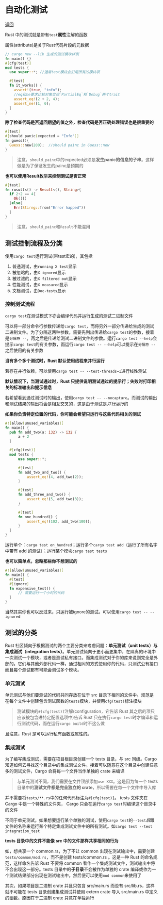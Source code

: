 # 自动化测试
[返回](../README.md)

Rust 中的测试就是带有`test`**属性**注解的函数

属性(attribute)是关于Rust代码片段的元数据
```rust
// cargo new --lib 生成的测试模块样例
fn main() {}
#[cfg(test)]
mod tests {
  use super::*; //通常test模块会引用所有的模块项

  #[test]
  fn it_works() {
    assert!(true, "info");
    //eq和ne要求比较对象实现`PartialEq`和`Debug`两个trait
    assert_eq!(2 + 2, 4);
    assert_ne!(1, 0);
  }
}
```

**除了检查代码是否返回期望的值之外，检查代码是否正确处理错误也是很重要的**
```rust
#[test]
#[should_panic(expected = "Info")]
fn guess(){
  Guess::new(200);  //should painc in Guess::new
}
```
> 注意，`should_painc`中的expected必须是**发生panic的信息的子串**。这样做是为了保证发生的painc是预期的

**也可以使用Result枚举来控制测试是否正常**
```rust
#[test]
fn rusults() -> Result<(), String>{
  if 2+2 == 4{
    Ok(())
  }else{
    Err(Stirng::from("Error happed"))
  }
}
```
> 注意，`should_painc`和`Result`不能混用

## 测试控制流程及分类
使用`cargo test`运行测试(带test宏的)，其包括

1. 普通测试，由`running X test`显示
2. 被忽略的，由`X ignored`显示
3. 被过滤的，由`X filtered out`显示
4. 性能测试，由`X measured`显示
5. 文档测试，由`Doc-tests`显示

### 控制测试流程
`cargo test`在测试模式下亦会编译代码并运行生成的测试二进制文件

可以将一部分命令行参数传递给`cargo test`，而将另外一部分传递给生成的测试二进制文件。为了分隔这两种参数，需要先列出传递给`cargo test`的参数，接着是`分隔符 --`，再之后是传递给测试二进制文件的参数。运行`cargo test --help`会提示`cargo test`的有关参数，而运行`cargo test -- --help`可以提示在`分隔符 --`之后使用的有关参数

**当有多个多个测试时，Rust 默认使用线程来并行运行**

若存在并行依赖，可以使用`cargo test -- --test-threads=1`进行线性测试

**默认情况下，当测试通过时，Rust 只提供说明测试通过的提示行；失败时打印相关的标准输出和提示信息**

若希望看到通过测试时的输出，使用`cargo test -- --nocapture`。而测试的输出和测试结果的输出将会是相互交叉的，这是由于测试是*并行运行*的

**如果你负责特定位置的代码，你可能会希望只运行与这些代码相关的测试**

```rust
#![allow(unused_variables)]
fn main() {
  pub fn add_two(a: i32) -> i32 {
      a + 2
  }

  #[cfg(test)]
  mod tests {
      use super::*;

      #[test]
      fn add_two_and_two() {
          assert_eq!(4, add_two(2));
      }

      #[test]
      fn add_three_and_two() {
          assert_eq!(5, add_two(3));
      }

      #[test]
      fn one_hundred() {
          assert_eq!(102, add_two(100));
      }
  }
}
```

运行单个：`cargo test on_hundred`；运行多个`cargo test add`（运行了所有名字中带有 add 的测试）；运行某个模块`cargo test tests`

**也可以简单点，忽略那些你不想测试的**

```rust
#![allow(unused_variables)]
fn main() {
  #[test]
  #[ignore]
  fn expensive_test() {
      // 需要运行一个小时的代码
  }
}
```

当然其实你也可以反过来，只运行被ignore的测试。可以使用`cargo test -- --ignored`

## 测试的分类
Rust 社区倾向于根据测试的两个主要分类来考虑问题：**单元测试（unit tests）**与**集成测试（integration tests）**。单元测试倾向于更小而更集中，在隔离的环境中一次测试一个模块，或者是测试私有接口。而集成测试对于你的库来说则完全是外部的。它们与其他外部代码一样，通过相同的方式使用你的代码，只测试公有接口而且每个测试都有可能会测试多个模块。

### 单元测试
单元测试与他们要测试的代码共同存放在位于 src 目录下相同的文件中。规范是在每个文件中创建包含测试函数的`tests`模块，并使用`cfg(test)`标注模块

> 测试模块的`#[cfg(test)]`注解(configuration，它告诉 Rust 其之后的项只应该被包含进特定配置选项中)告诉 Rust 只在执行`cargo test`时才编译和运行测试代码，而在运行`cargo build`时不这么做

且注意，Rust 是可以运行私有函数或属性的。

### 集成测试
为了编写集成测试，需要在项目根目录创建一个 tests 目录，与 src 同级。Cargo 知道如何去寻找这个目录中的集成测试文件。接着可以随意在这个目录中创建任意多的测试文件，Cargo 会将每一个文件当作单独的 crate 来编译

> 与单元测试不同，我们需要在文件顶部添加`use XXX`。这是因为每一个 tests 目录中的**测试文件都是完全独立的 crate**，所以需要在每一个文件中导入库

并不需要将`tests/**.rs`中的任何代码标注为`#[cfg(test)]`。 tests 文件夹在 Cargo 中是一个特殊的文件夹， Cargo 只会在运行`cargo test`时编译这个目录中的文件

不同于单元测试，如果想要运行某个单独的测试，使用`cargo test`的`--test`*后*跟文件的名称来运行某个特定集成测试文件中的所有测试。如`cargo test --test integration_test`

**tests 目录中的文件不能像 src 中的文件那样共享相同的行为**

如，想共享一个 common.rs，为了不让 common 出现在测试输出中，需要创建 `tests/common/mod.rs`，而不是创建 tests/common.rs 。这是一种 Rust 的命名规范，这样命名告诉 Rust 不要将 common 看作一个集成测试文件，测试输出中将不会出现这一部分。tests 目录中的**子目录**不会被作为单独的 crate 编译或作为一个测试结果部分出现在测试输出中，然后便可以使用`mod common`来使用了

其次，如果项目是二进制 crate 并且只包含 src/main.rs 而没有 src/lib.rs，这样就不可能在 tests 目录创建集成测试并使用 extern crate 导入 src/main.rs 中定义的函数。原因在于二进制 crate 只意在单独运行
